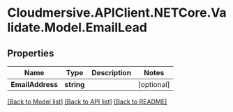 # Cloudmersive.APIClient.NETCore.Validate.Model.EmailLead
## Properties

Name | Type | Description | Notes
------------ | ------------- | ------------- | -------------
**EmailAddress** | **string** |  | [optional] 

[[Back to Model list]](../README.md#documentation-for-models) [[Back to API list]](../README.md#documentation-for-api-endpoints) [[Back to README]](../README.md)

